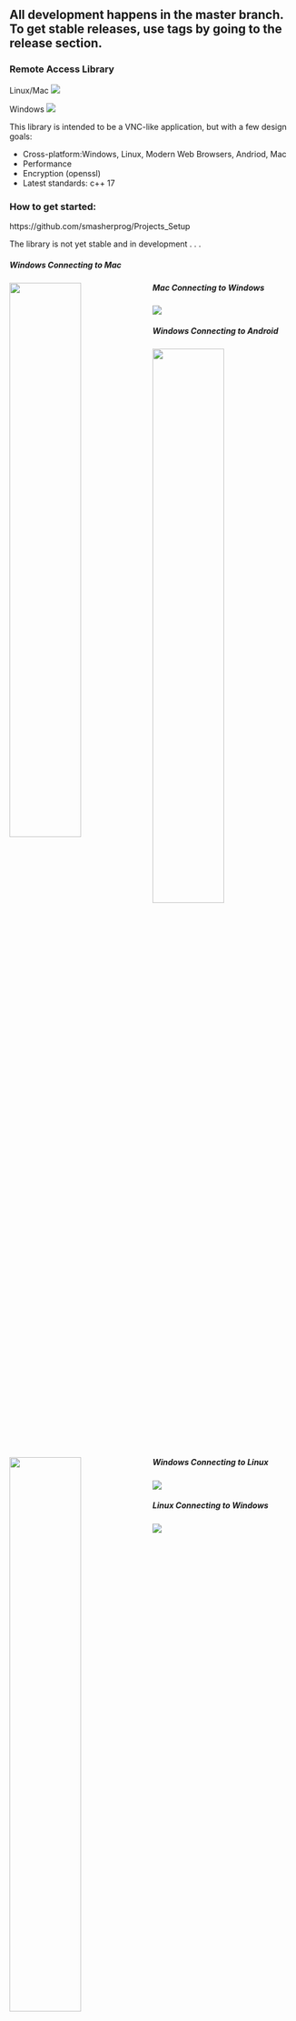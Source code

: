 <h2>All development happens in the master branch. To get stable releases, use tags by going to the release section.</h2>

<h3>Remote Access Library</h3>
<p>Linux/Mac <img src="https://travis-ci.org/smasherprog/Remote_Access_Library.svg?branch=master"/><p>
<p>Windows <img src="https://ci.appveyor.com/api/projects/status/vmascb1xd2ogy8af"/><p>

<p>This library is intended to be a VNC-like application, but with a few design goals:
<ul>
<li>
Cross-platform:Windows, Linux, Modern Web Browsers, Andriod, Mac
</li>
<li>
Performance 
</li>
<li>
Encryption (openssl)
</li>
<li>
Latest standards: c++ 17 
</li>
</ul>
<h3>How to get started:</h3>
<p>https://github.com/smasherprog/Projects_Setup</p>
<p>The library is not yet stable and in development . . . </p>


<h5>Windows Connecting to Mac</h5>
<img style="width:50%;float:left;" src="https://raw.githubusercontent.com/smasherprog/Remote_Access_Library/master/Content/Windows_Mac.PNG" target="_blank"/>

<h5>Mac Connecting to Windows</h5>
<img src="https://raw.githubusercontent.com/smasherprog/Remote_Access_Library/master/Content/Mac_Windows.PNG" target="_blank"/>

<h5>Windows Connecting to Android</h5>
<img style="width:50%;float:left;" src="https://raw.githubusercontent.com/smasherprog/Remote_Access_Library/master/Content/Android.PNG" target="_blank"/>
<img style="width:50%;float:left;" src="https://raw.githubusercontent.com/smasherprog/Remote_Access_Library/master/Content/android2.PNG" target="_blank"/>

<h5>Windows Connecting to Linux</h5>
<img src="https://raw.githubusercontent.com/smasherprog/Remote_Access_Library/master/Content/Windows_to_Linux.png" target="_blank"/>

<h5>Linux Connecting to Windows</h5>
<img src="https://raw.githubusercontent.com/smasherprog/Remote_Access_Library/master/Content/linux_to_windows.png" target="_blank"/>


